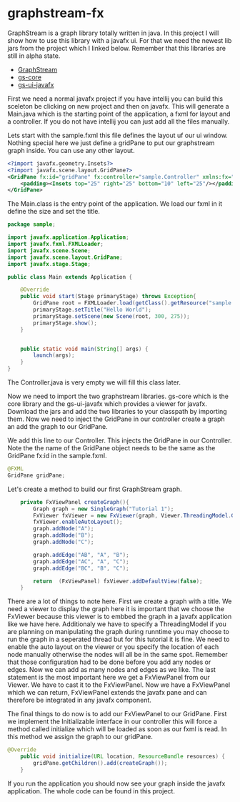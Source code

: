 # graphstream-fx

GraphStream is a graph library totally written in java. In this project I will show how to 
use this library with a javafx ui. For that we need the newest lib jars from the project 
which I linked below. Remember that this libraries are still in alpha state.

* [GraphStream](http://graphstream-project.org/)
* [gs-core](https://github.com/graphstream/gs-core/releases)
* [gs-ui-javafx](https://github.com/graphstream/gs-ui-javafx/releases)

First we need a normal javafx project if you have intellij you can build this sceleton be clicking on new project and then on javafx. This will generate a Main.java which is the starting point of the application, a fxml for layout and a controller. If you do not have intellij you can just add all the files manually.

Lets start with the sample.fxml this file defines the layout uf our ui window. Nothing special here we just define a gridPane to put our graphstream graph inside. You can use any other layout.

```xml
<?import javafx.geometry.Insets?>
<?import javafx.scene.layout.GridPane?>
<GridPane fx:id="gridPane" fx:controller="sample.Controller" xmlns:fx="http://javafx.com/fxml" alignment="center" hgap="10" vgap="10">
    <padding><Insets top="25" right="25" bottom="10" left="25"/></padding>
</GridPane>
```
The Main.class is the entry point of the application. We load our fxml in it define the size and set the title.

```java
package sample;

import javafx.application.Application;
import javafx.fxml.FXMLLoader;
import javafx.scene.Scene;
import javafx.scene.layout.GridPane;
import javafx.stage.Stage;

public class Main extends Application {

    @Override
    public void start(Stage primaryStage) throws Exception{
        GridPane root = FXMLLoader.load(getClass().getResource("sample.fxml"));
        primaryStage.setTitle("Hello World");
        primaryStage.setScene(new Scene(root, 300, 275));
        primaryStage.show();
    }


    public static void main(String[] args) {
        launch(args);
    }
}
```

The Controller.java is very empty we will fill this class later.

Now we need to import the two graphstream libraries. gs-core which is the core library and the gs-ui-javafx which provides a viewer for javafx. Download the jars and add the two libraries to your classpath by importing them. Now we need to inject the GridPane in our controller create a graph an add the graph to our GridPane.

We add this line to our Controller. This injects the GridPane in our Controller. Note the the name of the GridPane object needs to be the same as the GridPane fx:id in the sample.fxml.
```java
@FXML
GridPane gridPane;
```

Let's create a method to build our first GraphStream graph.
```java
    private FxViewPanel createGraph(){
        Graph graph = new SingleGraph("Tutorial 1");
        FxViewer fxViewer = new FxViewer(graph, Viewer.ThreadingModel.GRAPH_IN_GUI_THREAD);
        fxViewer.enableAutoLayout();
        graph.addNode("A");
        graph.addNode("B");
        graph.addNode("C");

        graph.addEdge("AB", "A", "B");
        graph.addEdge("AC", "A", "C");
        graph.addEdge("BC", "B", "C");

        return  (FxViewPanel) fxViewer.addDefaultView(false);
    }
```
There are a lot of things to note here. First we create a graph with a title. We need a viewer to display the graph here it is important that we choose the FxViewer because this viewer is to embbed the graph in a javafx application like we have here. Additionaly we have to specify a ThreadingModel if you are planning on manipulating the graph during runntime you may choose to run the graph in a seperated thread but for this tutorial it is fine. We need to enable the auto layout on the viewer or you specify the location of each node manually otherwise the nodes will all be in the same spot. Remember that those configuration had to be done before you add any nodes or edges. Now we can add as many nodes and edges as we like. The last statement is the most important here we get a FxViewPanel from our Viewer. We have to cast it to the FxViewPanel. Now we have a FxViewPanel which we can return, FxViewPanel extends the javafx pane and can therefore be integrated in any javafx component.

The final things to do now is to add our FxViewPanel to our GridPane. First we implement the Initializable interface in our controller this will force a method called initialize which will be loaded as soon as our fxml is read. In this method we assign the graph to our gridPane.
```java    
@Override
    public void initialize(URL location, ResourceBundle resources) {
        gridPane.getChildren().add(createGraph());
    }
```

If you run the application you should now see your graph inside the javafx application.
The whole code can be found in this project.
